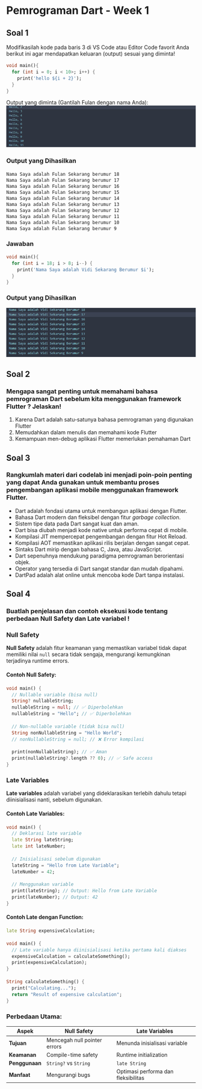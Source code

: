 # Pemrograman Dart - Week 1



## Soal 1
Modifikasilah kode pada baris 3 di VS Code atau Editor Code favorit Anda berikut ini agar mendapatkan keluaran (output) sesuai yang diminta!
```dart
void main(){
  for (int i = 0; i < 10>; i++) {
    print('hello ${i + 2}');
  }
}
```
Output yang diminta (Gantilah Fulan dengan nama Anda):
![](./img/image1.png)
### Output yang Dihasilkan
```
Nama Saya adalah Fulan Sekarang berumur 18
Nama Saya adalah Fulan Sekarang berumur 17
Nama Saya adalah Fulan Sekarang berumur 16
Nama Saya adalah Fulan Sekarang berumur 15
Nama Saya adalah Fulan Sekarang berumur 14
Nama Saya adalah Fulan Sekarang berumur 13
Nama Saya adalah Fulan Sekarang berumur 12
Nama Saya adalah Fulan Sekarang berumur 11
Nama Saya adalah Fulan Sekarang berumur 10
Nama Saya adalah Fulan Sekarang berumur 9
```
### Jawaban
```dart
void main(){
  for (int i = 18; i > 8; i--) {
    print('Nama Saya adalah Vidi Sekarang Berumur $i');
  }
}
```

### Output yang Dihasilkan
![](./img/image2.png)

## Soal 2 
### Mengapa sangat penting untuk memahami bahasa pemrograman Dart sebelum kita menggunakan framework Flutter ? Jelaskan!

1. Karena Dart adalah satu-satunya bahasa pemrograman yang digunakan Flutter
2. Memudahkan dalam menulis dan memahami kode Flutter
3. Kemampuan men-debug aplikasi Flutter memerlukan pemahaman Dart

## Soal 3

### Rangkumlah materi dari codelab ini menjadi poin-poin penting yang dapat Anda gunakan untuk membantu proses pengembangan aplikasi mobile menggunakan framework Flutter.

* Dart adalah fondasi utama untuk membangun aplikasi dengan Flutter.
* Bahasa Dart modern dan fleksibel dengan fitur *garbage collection*.
* Sistem tipe data pada Dart sangat kuat dan aman.
* Dart bisa diubah menjadi kode native untuk performa cepat di mobile.
* Kompilasi JIT mempercepat pengembangan dengan fitur Hot Reload.
* Kompilasi AOT memastikan aplikasi rilis berjalan dengan sangat cepat.
* Sintaks Dart mirip dengan bahasa C, Java, atau JavaScript.
* Dart sepenuhnya mendukung paradigma pemrograman berorientasi objek.
* Operator yang tersedia di Dart sangat standar dan mudah dipahami.
* DartPad adalah alat online untuk mencoba kode Dart tanpa instalasi.

## Soal 4
### Buatlah penjelasan dan contoh eksekusi kode tentang perbedaan Null Safety dan Late variabel !
### Null Safety
**Null Safety** adalah fitur keamanan yang memastikan variabel tidak dapat memiliki nilai `null` secara tidak sengaja, mengurangi kemungkinan terjadinya runtime errors.

#### Contoh Null Safety:
```dart
void main() {
  // Nullable variable (bisa null)
  String? nullableString;
  nullableString = null; // ✅ Diperbolehkan
  nullableString = "Hello"; // ✅ Diperbolehkan
  
  // Non-nullable variable (tidak bisa null)
  String nonNullableString = "Hello World";
  // nonNullableString = null; // ❌ Error kompilasi
  
  print(nonNullableString); // ✅ Aman
  print(nullableString?.length ?? 0); // ✅ Safe access
}
```

### Late Variables
**Late variables** adalah variabel yang dideklarasikan terlebih dahulu tetapi diinisialisasi nanti, sebelum digunakan.

#### Contoh Late Variables:
```dart
void main() {
  // Deklarasi late variable
  late String lateString;
  late int lateNumber;
  
  // Inisialisasi sebelum digunakan
  lateString = "Hello from Late Variable";
  lateNumber = 42;
  
  // Menggunakan variable
  print(lateString); // Output: Hello from Late Variable
  print(lateNumber); // Output: 42
}
```

#### Contoh Late dengan Function:
```dart
late String expensiveCalculation;

void main() {
  // Late variable hanya diinisialisasi ketika pertama kali diakses
  expensiveCalculation = calculateSomething();
  print(expensiveCalculation);
}

String calculateSomething() {
  print("Calculating...");
  return "Result of expensive calculation";
}
```

### Perbedaan Utama:

| Aspek | Null Safety | Late Variables |
|-------|-------------|----------------|
| **Tujuan** | Mencegah null pointer errors | Menunda inisialisasi variable |
| **Keamanan** | Compile-time safety | Runtime initialization |
| **Penggunaan** | `String?` vs `String` | `late String` |
| **Manfaat** | Mengurangi bugs | Optimasi performa dan fleksibilitas |


